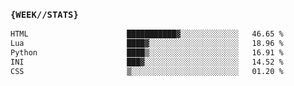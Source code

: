### `{WEEK//STATS}` 
<!--START_SECTION:waka-->

```txt
HTML                      ███████████▓░░░░░░░░░░░░░   46.65 %
Lua                       ████▓░░░░░░░░░░░░░░░░░░░░   18.96 %
Python                    ████▒░░░░░░░░░░░░░░░░░░░░   16.91 %
INI                       ███▓░░░░░░░░░░░░░░░░░░░░░   14.52 %
CSS                       ▒░░░░░░░░░░░░░░░░░░░░░░░░   01.20 %
```

<!--END_SECTION:waka-->
